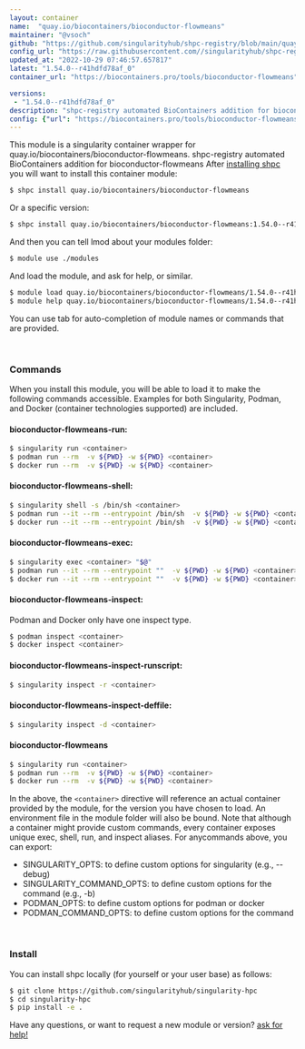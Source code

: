 ```yaml
---
layout: container
name:  "quay.io/biocontainers/bioconductor-flowmeans"
maintainer: "@vsoch"
github: "https://github.com/singularityhub/shpc-registry/blob/main/quay.io/biocontainers/bioconductor-flowmeans/container.yaml"
config_url: "https://raw.githubusercontent.com//singularityhub/shpc-registry/main/quay.io/biocontainers/bioconductor-flowmeans/container.yaml"
updated_at: "2022-10-29 07:46:57.657817"
latest: "1.54.0--r41hdfd78af_0"
container_url: "https://biocontainers.pro/tools/bioconductor-flowmeans"

versions:
 - "1.54.0--r41hdfd78af_0"
description: "shpc-registry automated BioContainers addition for bioconductor-flowmeans"
config: {"url": "https://biocontainers.pro/tools/bioconductor-flowmeans", "maintainer": "@vsoch", "description": "shpc-registry automated BioContainers addition for bioconductor-flowmeans", "latest": {"1.54.0--r41hdfd78af_0": "sha256:3b5542d4c9ee9e0b8b2740d8d8ecd3bfcc12c4947c6b7ebdacc91d628c6b9bcc"}, "tags": {"1.54.0--r41hdfd78af_0": "sha256:3b5542d4c9ee9e0b8b2740d8d8ecd3bfcc12c4947c6b7ebdacc91d628c6b9bcc"}, "docker": "quay.io/biocontainers/bioconductor-flowmeans"}
---
```


This module is a singularity container wrapper for quay.io/biocontainers/bioconductor-flowmeans.
shpc-registry automated BioContainers addition for bioconductor-flowmeans
After [installing shpc](#install) you will want to install this container module:


```bash
$ shpc install quay.io/biocontainers/bioconductor-flowmeans
```

Or a specific version:

```bash
$ shpc install quay.io/biocontainers/bioconductor-flowmeans:1.54.0--r41hdfd78af_0
```

And then you can tell lmod about your modules folder:

```bash
$ module use ./modules
```

And load the module, and ask for help, or similar.

```bash
$ module load quay.io/biocontainers/bioconductor-flowmeans/1.54.0--r41hdfd78af_0
$ module help quay.io/biocontainers/bioconductor-flowmeans/1.54.0--r41hdfd78af_0
```

You can use tab for auto-completion of module names or commands that are provided.

<br>

### Commands

When you install this module, you will be able to load it to make the following commands accessible.
Examples for both Singularity, Podman, and Docker (container technologies supported) are included.

#### bioconductor-flowmeans-run:

```bash
$ singularity run <container>
$ podman run --rm  -v ${PWD} -w ${PWD} <container>
$ docker run --rm  -v ${PWD} -w ${PWD} <container>
```

#### bioconductor-flowmeans-shell:

```bash
$ singularity shell -s /bin/sh <container>
$ podman run --it --rm --entrypoint /bin/sh  -v ${PWD} -w ${PWD} <container>
$ docker run --it --rm --entrypoint /bin/sh  -v ${PWD} -w ${PWD} <container>
```

#### bioconductor-flowmeans-exec:

```bash
$ singularity exec <container> "$@"
$ podman run --it --rm --entrypoint ""  -v ${PWD} -w ${PWD} <container> "$@"
$ docker run --it --rm --entrypoint ""  -v ${PWD} -w ${PWD} <container> "$@"
```

#### bioconductor-flowmeans-inspect:

Podman and Docker only have one inspect type.

```bash
$ podman inspect <container>
$ docker inspect <container>
```

#### bioconductor-flowmeans-inspect-runscript:

```bash
$ singularity inspect -r <container>
```

#### bioconductor-flowmeans-inspect-deffile:

```bash
$ singularity inspect -d <container>
```



#### bioconductor-flowmeans

```bash
$ singularity run <container>
$ podman run --rm  -v ${PWD} -w ${PWD} <container>
$ docker run --rm  -v ${PWD} -w ${PWD} <container>
```


In the above, the `<container>` directive will reference an actual container provided
by the module, for the version you have chosen to load. An environment file in the
module folder will also be bound. Note that although a container
might provide custom commands, every container exposes unique exec, shell, run, and
inspect aliases. For anycommands above, you can export:

 - SINGULARITY_OPTS: to define custom options for singularity (e.g., --debug)
 - SINGULARITY_COMMAND_OPTS: to define custom options for the command (e.g., -b)
 - PODMAN_OPTS: to define custom options for podman or docker
 - PODMAN_COMMAND_OPTS: to define custom options for the command

<br>

### Install

You can install shpc locally (for yourself or your user base) as follows:

```bash
$ git clone https://github.com/singularityhub/singularity-hpc
$ cd singularity-hpc
$ pip install -e .
```

Have any questions, or want to request a new module or version? [ask for help!](https://github.com/singularityhub/singularity-hpc/issues)